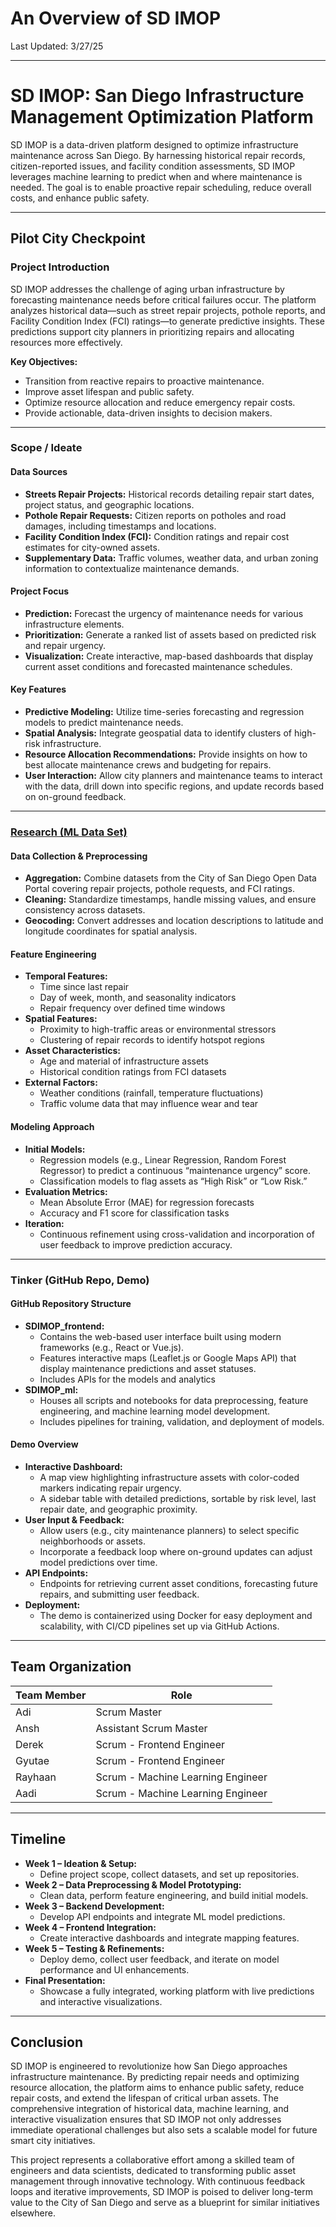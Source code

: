 # An Overview of SD IMOP
Last Updated: 3/27/25

---

# SD IMOP: San Diego Infrastructure Management Optimization Platform

SD IMOP is a data-driven platform designed to optimize infrastructure maintenance across San Diego. By harnessing historical repair records, citizen-reported issues, and facility condition assessments, SD IMOP leverages machine learning to predict when and where maintenance is needed. The goal is to enable proactive repair scheduling, reduce overall costs, and enhance public safety.

---

## Pilot City Checkpoint

### Project Introduction
SD IMOP addresses the challenge of aging urban infrastructure by forecasting maintenance needs before critical failures occur. The platform analyzes historical data—such as street repair projects, pothole reports, and Facility Condition Index (FCI) ratings—to generate predictive insights. These predictions support city planners in prioritizing repairs and allocating resources more effectively.

**Key Objectives:**
- Transition from reactive repairs to proactive maintenance.
- Improve asset lifespan and public safety.
- Optimize resource allocation and reduce emergency repair costs.
- Provide actionable, data-driven insights to decision makers.

---

### Scope / Ideate

#### Data Sources
- **Streets Repair Projects:** Historical records detailing repair start dates, project status, and geographic locations.
- **Pothole Repair Requests:** Citizen reports on potholes and road damages, including timestamps and locations.
- **Facility Condition Index (FCI):** Condition ratings and repair cost estimates for city-owned assets.
- **Supplementary Data:** Traffic volumes, weather data, and urban zoning information to contextualize maintenance demands.

#### Project Focus
- **Prediction:** Forecast the urgency of maintenance needs for various infrastructure elements.
- **Prioritization:** Generate a ranked list of assets based on predicted risk and repair urgency.
- **Visualization:** Create interactive, map-based dashboards that display current asset conditions and forecasted maintenance schedules.

#### Key Features
- **Predictive Modeling:** Utilize time-series forecasting and regression models to predict maintenance needs.
- **Spatial Analysis:** Integrate geospatial data to identify clusters of high-risk infrastructure.
- **Resource Allocation Recommendations:** Provide insights on how to best allocate maintenance crews and budgeting for repairs.
- **User Interaction:** Allow city planners and maintenance teams to interact with the data, drill down into specific regions, and update records based on on-ground feedback.

---

### [Research (ML Data Set)](https://github.com/adik1025/aibe_frontend/issues/10)
#### Data Collection & Preprocessing
- **Aggregation:** Combine datasets from the City of San Diego Open Data Portal covering repair projects, pothole requests, and FCI ratings.
- **Cleaning:** Standardize timestamps, handle missing values, and ensure consistency across datasets.
- **Geocoding:** Convert addresses and location descriptions to latitude and longitude coordinates for spatial analysis.

#### Feature Engineering
- **Temporal Features:**  
  - Time since last repair  
  - Day of week, month, and seasonality indicators  
  - Repair frequency over defined time windows
- **Spatial Features:**  
  - Proximity to high-traffic areas or environmental stressors  
  - Clustering of repair records to identify hotspot regions
- **Asset Characteristics:**  
  - Age and material of infrastructure assets  
  - Historical condition ratings from FCI datasets
- **External Factors:**  
  - Weather conditions (rainfall, temperature fluctuations)  
  - Traffic volume data that may influence wear and tear

#### Modeling Approach
- **Initial Models:**  
  - Regression models (e.g., Linear Regression, Random Forest Regressor) to predict a continuous “maintenance urgency” score.
  - Classification models to flag assets as “High Risk” or “Low Risk.”
- **Evaluation Metrics:**  
  - Mean Absolute Error (MAE) for regression forecasts  
  - Accuracy and F1 score for classification tasks
- **Iteration:**  
  - Continuous refinement using cross-validation and incorporation of user feedback to improve prediction accuracy.

---

### Tinker (GitHub Repo, Demo)

#### GitHub Repository Structure
- **SDIMOP_frontend:**  
  - Contains the web-based user interface built using modern frameworks (e.g., React or Vue.js).  
  - Features interactive maps (Leaflet.js or Google Maps API) that display maintenance predictions and asset statuses.
  - Includes APIs for the models and analytics
- **SDIMOP_ml:**  
  - Houses all scripts and notebooks for data preprocessing, feature engineering, and machine learning model development.  
  - Includes pipelines for training, validation, and deployment of models.

#### Demo Overview
- **Interactive Dashboard:**  
  - A map view highlighting infrastructure assets with color-coded markers indicating repair urgency.
  - A sidebar table with detailed predictions, sortable by risk level, last repair date, and geographic proximity.
- **User Input & Feedback:**  
  - Allow users (e.g., city maintenance planners) to select specific neighborhoods or assets.
  - Incorporate a feedback loop where on-ground updates can adjust model predictions over time.
- **API Endpoints:**  
  - Endpoints for retrieving current asset conditions, forecasting future repairs, and submitting user feedback.
- **Deployment:**  
  - The demo is containerized using Docker for easy deployment and scalability, with CI/CD pipelines set up via GitHub Actions.

---

## Team Organization

|Team Member | Role|
|---------|-----------------------------------|
| Adi     | Scrum Master                      |
| Ansh    | Assistant Scrum Master            |
| Derek   | Scrum - Frontend Engineer         |
| Gyutae  | Scrum - Frontend Engineer         |
| Rayhaan | Scrum - Machine Learning Engineer |
| Aadi    | Scrum - Machine Learning Engineer |

---

## Timeline

- **Week 1 – Ideation & Setup:**  
  - Define project scope, collect datasets, and set up repositories.
- **Week 2 – Data Preprocessing & Model Prototyping:**  
  - Clean data, perform feature engineering, and build initial models.
- **Week 3 – Backend Development:**  
  - Develop API endpoints and integrate ML model predictions.
- **Week 4 – Frontend Integration:**  
  - Create interactive dashboards and integrate mapping features.
- **Week 5 – Testing & Refinements:**  
  - Deploy demo, collect user feedback, and iterate on model performance and UI enhancements.
- **Final Presentation:**  
  - Showcase a fully integrated, working platform with live predictions and interactive visualizations.

---

## Conclusion

SD IMOP is engineered to revolutionize how San Diego approaches infrastructure maintenance. By predicting repair needs and optimizing resource allocation, the platform aims to enhance public safety, reduce repair costs, and extend the lifespan of critical urban assets. The comprehensive integration of historical data, machine learning, and interactive visualization ensures that SD IMOP not only addresses immediate operational challenges but also sets a scalable model for future smart city initiatives.

This project represents a collaborative effort among a skilled team of engineers and data scientists, dedicated to transforming public asset management through innovative technology. With continuous feedback loops and iterative improvements, SD IMOP is poised to deliver long-term value to the City of San Diego and serve as a blueprint for similar initiatives elsewhere.
